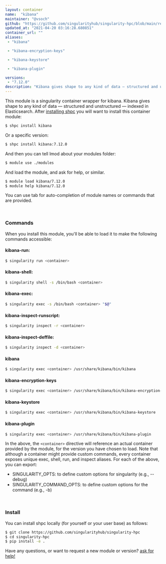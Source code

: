 ```yaml
---
layout: container
name:  "kibana"
maintainer: "@vsoch"
github: "https://github.com/singularityhub/singularity-hpc/blob/main/registry/kibana/container.yaml"
updated_at: "2021-04-20 03:16:28.680851"
container_url: ""
aliases:
 - "kibana"

 - "kibana-encryption-keys"

 - "kibana-keystore"

 - "kibana-plugin"

versions:
 - "7.12.0"
description: "Kibana gives shape to any kind of data — structured and unstructured — indexed in Elasticsearch."
---
```


This module is a singularity container wrapper for kibana.
Kibana gives shape to any kind of data — structured and unstructured — indexed in Elasticsearch.
After [installing shpc](#install) you will want to install this container module:

```bash
$ shpc install kibana
```

Or a specific version:

```bash
$ shpc install kibana:7.12.0
```

And then you can tell lmod about your modules folder:

```bash
$ module use ./modules
```

And load the module, and ask for help, or similar.

```bash
$ module load kibana/7.12.0
$ module help kibana/7.12.0
```

You can use tab for auto-completion of module names or commands that are provided.

<br>

### Commands

When you install this module, you'll be able to load it to make the following commands accessible:

#### kibana-run:

```bash
$ singularity run <container>
```

#### kibana-shell:

```bash
$ singularity shell -s /bin/bash <container>
```

#### kibana-exec:

```bash
$ singularity exec -s /bin/bash <container> "$@"
```

#### kibana-inspect-runscript:

```bash
$ singularity inspect -r <container>
```

#### kibana-inspect-deffile:

```bash
$ singularity inspect -d <container>
```


#### kibana
       
```bash
$ singularity exec <container> /usr/share/kibana/bin/kibana
```


#### kibana-encryption-keys
       
```bash
$ singularity exec <container> /usr/share/kibana/bin/kibana-encryption-keys
```


#### kibana-keystore
       
```bash
$ singularity exec <container> /usr/share/kibana/bin/kibana-keystore
```


#### kibana-plugin
       
```bash
$ singularity exec <container> /usr/share/kibana/bin/kibana-plugin
```



In the above, the `<container>` directive will reference an actual container provided
by the module, for the version you have chosen to load. Note that although a container
might provide custom commands, every container exposes unique exec, shell, run, and
inspect aliases. For each of the above, you can export:

 - SINGULARITY_OPTS: to define custom options for singularity (e.g., --debug)
 - SINGULARITY_COMMAND_OPTS: to define custom options for the command (e.g., -b)

<br>
  
### Install

You can install shpc locally (for yourself or your user base) as follows:

```bash
$ git clone https://github.com/singularityhub/singularity-hpc
$ cd singularity-hpc
$ pip install -e .
```

Have any questions, or want to request a new module or version? [ask for help!](https://github.com/singularityhub/singularity-hpc/issues)